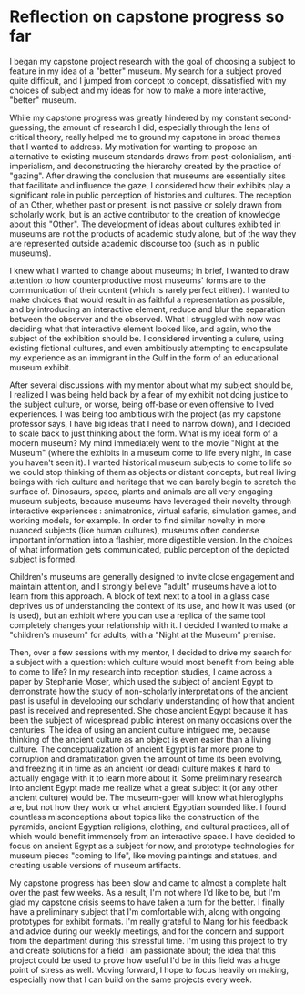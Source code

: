 # Reflection on capstone progress so far
I began my capstone project research with the goal of choosing a subject to feature in my idea of a "better" museum. My search for a subject proved quite difficult, and I jumped from concept to concept, dissatisfied with my choices of subject and my ideas for how to make a more interactive, "better" museum.

While my capstone progress was greatly hindered by my constant second-guessing, the amount of research I did, especially through the lens of critical theory, really helped me to ground my capstone in broad themes that I wanted to address.  My motivation for wanting to propose an alternative to existing museum standards draws from post-colonialism, anti-imperialism, and deconstructing the hierarchy created by the practice of "gazing". After drawing the conclusion that museums are essentially sites that facilitate and influence the gaze, I considered how their exhibits play a significant role in public perception of histories and cultures. The reception of an Other, whether past or present, is not passive or solely drawn from scholarly work, but is an active contributor to the creation of knowledge about this "Other". The development of ideas about cultures exhibited in museums are not the products of academic study alone, but of the way they are represented outside academic discourse too (such as in public museums).

I knew what I wanted to change about museums; in brief, I wanted to draw attention to how counterproductive most museums' forms are to the communication of their content (which is rarely perfect either). I wanted to make choices that would result in as faithful a representation as possible, and by introducing an interactive element, reduce and blur the separation between the observer and the observed. What I struggled with now was deciding what that interactive element looked like, and again, who the subject of the exhibition should be. I considered inventing a culure, using existing fictional cultures, and even ambitiously attempting to encapsulate my experience as an immigrant in the Gulf in the form of an educational museum exhibit.

After several discussions with my mentor about what my subject should be, I realized I was being held back by a fear of my exhibit not doing justice to the subject culture, or worse, being off-base or even offensive to lived experiences. I was being too ambitious with the project (as my capstone professor says, I have big ideas that I need to narrow down), and I decided to scale back to just thinking about the form. What is my ideal form of a modern museum? My mind immediately went to the movie "Night at the Museum" (where the exhibits in a museum come to life every night, in case you haven't seen it). I wanted historical museum subjects to come to life so we could stop thinking of them as objects or distant concepts, but real living beings with rich culture and heritage that we can barely begin to scratch the surface of.  Dinosaurs, space, plants and animals are all very engaging museum subjects, because museums have leveraged their novelty through interactive experiences	: animatronics, virtual safaris, simulation games, and working models, for example. In order to find similar novelty in more nuanced subjects (like human cultures), museums often condense important information into a flashier, more digestible version. In the choices of what information gets communicated, public perception of the depicted subject is formed.

Children's museums are generally designed to invite close engagement and maintain attention, and I strongly believe "adult" museums have a lot to learn from this approach. A block of text next to a tool in a glass case deprives us of understanding the context of its use, and how it was used (or is used), but an exhibit where you can use a replica of the same tool completely changes your relationship with it. I decided I wanted to make a "children's museum" for adults, with a "Night at the Museum" premise. 

Then, over a few sessions with my mentor, I decided to drive my search for a subject with a question: which culture would most benefit from being able to come to life? In my research into reception studies, I came across a paper by Stephanie Moser, which used the subject of ancient Egypt to demonstrate how the study of non-scholarly interpretations of the ancient past is useful in developing our scholarly understanding of how that ancient past is received and represented. She chose ancient Egypt because it has been the subject of widespread public interest on many occasions over the centuries. The idea of using an ancient culture intrigued me, because thinking of the ancient culture as an object is even easier than a living culture. The conceptualization of ancient Egypt is far more prone to corruption and dramatization given the amount of time its been evolving, and freezing it in time as an ancient (or dead) culture makes it hard to actually engage with it to learn more about it. Some preliminary research into ancient Egypt made me realize what a great subject it (or any other ancient culture) would be. The museum-goer will know what hieroglyphs are, but not how they work or what ancient Egyptian sounded like. I found countless misconceptions about topics like the construction of the pyramids, ancient Egyptian religions, clothing, and cultural practices, all of which would benefit immensely from an interactive space. I have decided to focus on ancient Egypt as a subject for now, and prototype technologies for museum pieces "coming to life", like moving paintings and statues, and creating usable versions of museum artifacts.

My capstone progress has been slow and came to almost a complete halt over the past few weeks. As a result, I'm not where I'd like to be, but I'm glad my capstone crisis seems to have taken a turn for the better. I finally have a preliminary subject that I'm comfortable with, along with ongoing prototypes for exhibit formats. I'm really grateful to Mang for his feedback and advice during our weekly meetings, and for the concern and support from the department during this stressful time. I'm using this project to try and create solutions for a field I am passionate about; the idea that this project could be used to prove how useful I'd be in this field was a huge point of stress as well. Moving forward, I hope to focus heavily on making, especially now that I can build on the same projects every week.
